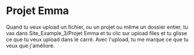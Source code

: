 # Projet Emma

Quand tu veux upload un fichier, ou un projet ou même un dossier entier, tu vas dans Site_Example_3/Projet Emma et tu clic sur upload 
files et tu glisse ce que tu veux upload dans le carré. Avec l'upload, tu me marque ce que tu veux que j'améliore.


